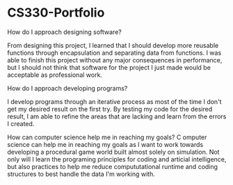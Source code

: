 # CS330-Portfolio
How do I approach designing software?

From designing this project, I learned that I should develop more reusable functions through encapsulation and separating data from functions. I was able to finish this
project without any major consequences in performance, but I should not think that software for the project I just made would be acceptable as professional work.

How do I approach developing programs?

I develop programs through an iterative process as most of the time I don't get my desired result on the first try. By testing my code for the desired result, I am able
to refine the areas that are lacking and learn from the errors I created. 

How can computer science help me in reaching my goals?
C
omputer science can help me in reaching my goals as I want to work towards developing a procedural game world built almost solely on simulation. Not only will I learn 
the programing principles for coding and articial intelligence, but also practices to help me reduce compututational runtime and coding structures to best handle the 
data I'm working with.
